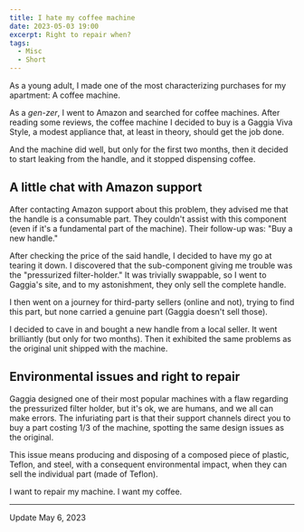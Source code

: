 ```yaml
---
title: I hate my coffee machine
date: 2023-05-03 19:00
excerpt: Right to repair when?
tags:
  - Misc
  - Short
---
```


As a young adult, I made one of the most characterizing purchases for my apartment: A coffee machine.

As a _gen-zer_, I went to Amazon and searched for coffee machines. After reading some reviews, the coffee machine I decided to buy is a Gaggia Viva Style, a modest appliance that, at least in theory, should get the job done.

And the machine did well, but only for the first two months, then it decided to start leaking from the handle, and it stopped dispensing coffee.

## A little chat with Amazon support

After contacting Amazon support about this problem, they advised me that the handle is a consumable part. They couldn't assist with this component (even if it's a fundamental part of the machine). Their follow-up was: "Buy a new handle."

After checking the price of the said handle, I decided to have my go at tearing it down. I discovered that the sub-component giving me trouble was the "pressurized filter-holder." It was trivially swappable, so I went to Gaggia's site, and to my astonishment, they only sell the complete handle.

<YouTube id="lLfOd8rRMo0"/>

I then went on a journey for third-party sellers (online and not), trying to find this part, but none carried a genuine part (Gaggia doesn't sell those).

I decided to cave in and bought a new handle from a local seller. It went brilliantly (but only for two months). Then it exhibited the same problems as the original unit shipped with the machine.

## Environmental issues and right to repair

Gaggia designed one of their most popular machines with a flaw regarding the pressurized filter holder, but it's ok, we are humans, and we all can make errors. The infuriating part is that their support channels direct you to buy a part costing 1/3 of the machine, spotting the same design issues as the original.

This issue means producing and disposing of a composed piece of plastic, Teflon, and steel, with a consequent environmental impact, when they can sell the individual part (made of Teflon).

I want to repair my machine. I want my coffee.

---

Update May 6, 2023
<Toot server="mastodon.social" id="110321082822817576" fallbackUrl="https://mastodon.social/@eliseomartelli/110321082822817576"/>
